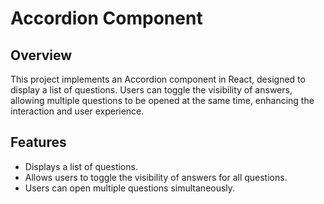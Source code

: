 # Accordion Component

## Overview

This project implements an Accordion component in React, designed to display a list of questions. Users can toggle the visibility of answers, allowing multiple questions to be opened at the same time, enhancing the interaction and user experience.

## Features

- Displays a list of questions.
- Allows users to toggle the visibility of answers for all questions.
- Users can open multiple questions simultaneously.
